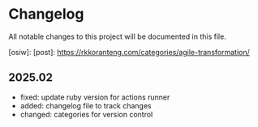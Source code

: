 # Changelog
All notable changes to this project will be documented in this file.

[osiw]: 
[post]: https://rkkoranteng.com/categories/agile-transformation/

## 2025.02
- fixed: update ruby version for actions runner
- added: changelog file to track changes
- changed: categories for version control